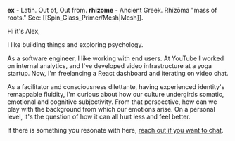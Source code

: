   
**ex** - Latin. Out of, Out from.
**rhizome** - Ancient Greek. Rhízōma "mass of roots." See: [[Spin_Glass_Primer/Mesh|Mesh]].

Hi it's Alex,

I like building things and exploring psychology.

As a software engineer, I like working with end users. At YouTube I worked on internal analytics, and I've developed video infrastructure at a yoga startup. Now, I'm freelancing a React dashboard and iterating on video chat.

As a facilitator and consciousness dilettante, having experienced identity's remappable fluidity, I'm curious about how our culture undergirds somatic, emotional and cognitive subjectivity. From that perspective, how can we play with the background from which our emotions arise. On a personal level, it's the question of how it can all hurt less and feel better.

If there is something you resonate with here, [reach out if you want to chat](mailto:exrhizo@gmail.com).